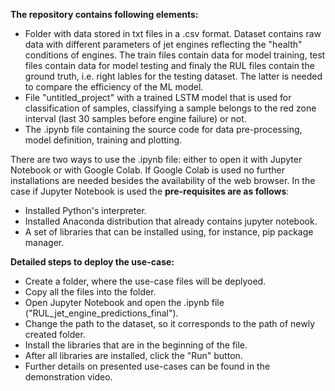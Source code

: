**The repository contains following elements:**
- Folder with data stored in txt files in a .csv format. Dataset contains raw data with different parameters of jet engines reflecting the "health" conditions of engines. The train files contain data for model training, test files contain data for model testing and finaly the RUL files contain the ground truth, i.e. right lables for the testing dataset. The latter is needed to compare the efficiency of the ML model.
- File "untitled_project" with a trained LSTM model that is used for classification of samples, classifying a sample belongs to the red zone interval (last 30 samples before engine failure) or not.
- The .ipynb file containing the source code for data pre-processing, model definition, training and plotting.

There are two ways to use the .ipynb file: either to open it with Jupyter Notebook or with Google Colab. If Google Colab is used no further installations are needed besides the availability of the web browser. In the case if Jupyter Notebook is used the **pre-requisites are as follows**:
- Installed Python's interpreter.
- Installed Anaconda distribution that already contains jupyter notebook.
- A set of libraries that can be installed using, for instance, pip package manager.

**Detailed steps to deploy the use-case:**
- Create a folder, where the use-case files will be deplyoed.
- Copy all the files into the folder.
- Open Jupyter Notebook and open the .ipynb file ("RUL_jet_engine_predictions_final").
- Change the path to the dataset, so it corresponds to the path of newly created folder.
- Install the libraries that are in the beginning of the file.
- After all libraries are installed, click the "Run" button.
- Further details on presented use-cases can be found in the demonstration video.
